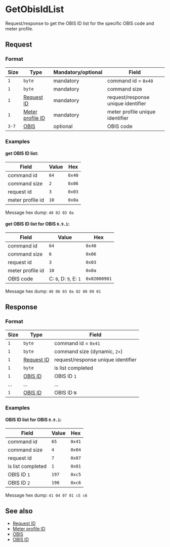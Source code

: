# GetObisIdList

Request/response to get the OBIS ID list for the specific OBIS code and meter profile.


## Request

### Format

| Size  | Type                                             | Mandatory/optional | Field                              |
| ----- | ------------------------------------------------ | ------------------ | ---------------------------------- |
| `1`   | `byte`                                           | mandatory          | command id = `0x40`                |
| `1`   | `byte`                                           | mandatory          | command size                       |
| `1`   | [Request ID](../types.md#request-id)             | mandatory          | request/response unique identifier |
| `1`   | [Meter profile ID](../types.md#meter-profile-id) | mandatory          | meter profile unique identifier    |
| `3-7` | [OBIS](../types.md#obis)                         | optional           | OBIS code                          |


### Examples

#### get OBIS ID list:

| Field            | Value                  | Hex          |
| ---------------- | ---------------------- | ------------ |
| command id       | `64`                   | `0x40`       |
| command size     | `2`                    | `0x06`       |
| request id       | `3`                    | `0x03`       |
| meter profile id | `10`                   | `0x0a`       |

Message hex dump: `40 02 03 0a`

#### get OBIS ID list for OBIS `0.9.1`:

| Field            | Value                  | Hex          |
| ---------------- | ---------------------- | ------------ |
| command id       | `64`                   | `0x40`       |
| command size     | `6`                    | `0x06`       |
| request id       | `3`                    | `0x03`       |
| meter profile id | `10`                   | `0x0a`       |
| OBIS code        | C: `0`, D: `9`, E: `1` | `0x02000901` |

Message hex dump: `40 06 03 0a 02 00 09 01`


## Response

### Format

| Size | Type                                 | Field                              |
| ---- | ------------------------------------ | ---------------------------------- |
| `1`  | `byte`                               | command id = `0x41`                |
| `1`  | `byte`                               | command size (dynamic, `2+`)       |
| `1`  | [Request ID](../types.md#request-id) | request/response unique identifier |
| `1`  | `byte`                               | is list completed                  |
| `1`  | [OBIS ID](../types.md#obis-id)       | OBIS ID `1`                        |
| ...  | ...                                  | ...                                |
| `1`  | [OBIS ID](../types.md#obis-id)       | OBIS ID `N`                        |


### Examples

#### OBIS ID list for OBIS `0.9.1`:

| Field             | Value | Hex    |
| ----------------- | ----- | ------ |
| command id        | `65`  | `0x41` |
| command size      | `4`   | `0x04` |
| request id        | `7`   | `0x07` |
| is list completed | `1`   | `0x01` |
| OBIS ID `1`       | `197` | `0xc5` |
| OBIS ID `2`       | `198` | `0xc6` |

Message hex dump: `41 04 07 01 c5 c6`


## See also

* [Request ID](../types.md#request-id)
* [Meter profile ID](../types.md#meter-profile-id)
* [OBIS](../types.md#obis)
* [OBIS ID](../types.md#obis-id)
